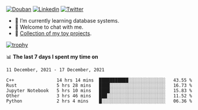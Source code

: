 
<p align="left">
<a href="https://www.douban.com/people/ixxchan"><img src="https://img.shields.io/badge/@ixxchan-007722?style=flat&logo=Douban&logoColor=white" alt="Douban" /></a> 
<a href="https://www.linkedin.com/in/xxchan/?locale=en_US"><img src="https://img.shields.io/badge/@xxchan-0073b1?style=flat&logo=LinkedIn&logoColor=white" alt="Linkedin" /></a> 
<a href="https://twitter.com/yayale_umi"><img src="https://img.shields.io/badge/@yayale__umi-1DA1F2?style=flat&logo=Twitter&logoColor=white" alt="Twitter"/></a>
</p>

- 🌱 I’m currently learning database systems.
- 💬 Welcome to chat with me.
- 🍚 [Collection of my toy projects](https://github.com/ixxchan).


[![trophy](https://github-profile-trophy.vercel.app/?username=xxchan&theme=flat&column=7)](https://github.com/xxchan)


📊 **The last 7 days I spent my time on** 

<!--START_SECTION:waka-->
```text
11 December, 2021 - 17 December, 2021

C++                14 hrs 14 mins  ███████████░░░░░░░░░░░░░░   43.55 % 
Rust               5 hrs 28 mins   ████░░░░░░░░░░░░░░░░░░░░░   16.73 % 
Jupyter Notebook   5 hrs 10 mins   ████░░░░░░░░░░░░░░░░░░░░░   15.83 % 
Other              3 hrs 46 mins   ███░░░░░░░░░░░░░░░░░░░░░░   11.52 % 
Python             2 hrs 4 mins    █░░░░░░░░░░░░░░░░░░░░░░░░   06.36 %
```
<!--END_SECTION:waka-->

<!--
**xxchan/xxchan** is a ✨ _special_ ✨ repository because its `README.md` (this file) appears on your GitHub profile.

Here are some ideas to get you started:

- 🔭 I’m currently working on ...
- 🌱 I’m currently learning ...
- 👯 I’m looking to collaborate on ...
- 🤔 I’m looking for help with ...
- 💬 Ask me about ...
- 📫 How to reach me: ...
- 😄 Pronouns: ...
- ⚡ Fun fact: ...
-->
